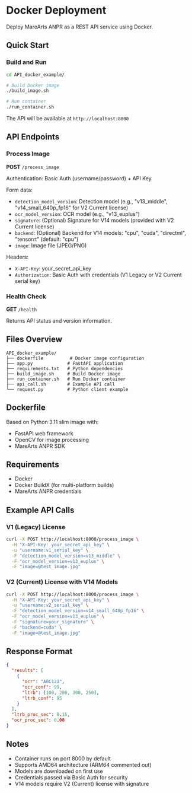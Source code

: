 # Docker Deployment

Deploy MareArts ANPR as a REST API service using Docker.

## Quick Start

### Build and Run

```bash
cd API_docker_example/

# Build Docker image
./build_image.sh

# Run container
./run_container.sh
```

The API will be available at `http://localhost:8000`

## API Endpoints

### Process Image
**POST** `/process_image`

Authentication: Basic Auth (username/password) + API Key

Form data:
- `detection_model_version`: Detection model (e.g., "v13_middle", "v14_small_640p_fp16" for V2 Current license)
- `ocr_model_version`: OCR model (e.g., "v13_euplus")
- `signature`: (Optional) Signature for V14 models (provided with V2 Current license)
- `backend`: (Optional) Backend for V14 models: "cpu", "cuda", "directml", "tensorrt" (default: "cpu")
- `image`: Image file (JPEG/PNG)

Headers:
- `X-API-Key`: your_secret_api_key
- `Authorization`: Basic Auth with credentials (V1 Legacy or V2 Current serial key)

### Health Check
**GET** `/health`

Returns API status and version information.

## Files Overview

```
API_docker_example/
├── dockerfile          # Docker image configuration
├── app.py             # FastAPI application
├── requirements.txt   # Python dependencies
├── build_image.sh     # Build Docker image
├── run_container.sh   # Run Docker container
├── api_call.sh        # Example API call
└── request.py         # Python client example
```

## Dockerfile

Based on Python 3.11 slim image with:
- FastAPI web framework
- OpenCV for image processing
- MareArts ANPR SDK

## Requirements

- Docker
- Docker BuildX (for multi-platform builds)
- MareArts ANPR credentials

## Example API Calls

### V1 (Legacy) License
```bash
curl -X POST http://localhost:8000/process_image \
  -H "X-API-Key: your_secret_api_key" \
  -u "username:v1_serial_key" \
  -F "detection_model_version=v13_middle" \
  -F "ocr_model_version=v13_euplus" \
  -F "image=@test_image.jpg"
```

### V2 (Current) License with V14 Models
```bash
curl -X POST http://localhost:8000/process_image \
  -H "X-API-Key: your_secret_api_key" \
  -u "username:v2_serial_key" \
  -F "detection_model_version=v14_small_640p_fp16" \
  -F "ocr_model_version=v13_euplus" \
  -F "signature=your_signature" \
  -F "backend=cuda" \
  -F "image=@test_image.jpg"
```

## Response Format

```json
{
  "results": [
    {
      "ocr": "ABC123",
      "ocr_conf": 99,
      "ltrb": [100, 200, 300, 250],
      "ltrb_conf": 95
    }
  ],
  "ltrb_proc_sec": 0.15,
  "ocr_proc_sec": 0.08
}
```

## Notes

- Container runs on port 8000 by default
- Supports AMD64 architecture (ARM64 commented out)
- Models are downloaded on first use
- Credentials passed via Basic Auth for security
- V14 models require V2 (Current) license with signature